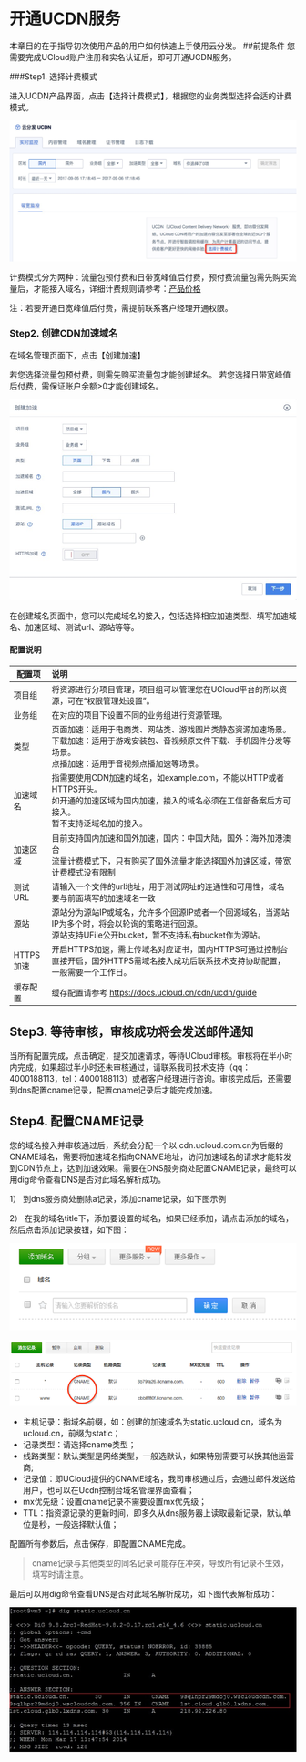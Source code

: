 # 开通UCDN服务



本章目的在于指导初次使用产品的用户如何快速上手使用云分发。
##前提条件
您需要完成UCloud账户注册和实名认证后，即可开通UCDN服务。

###Step1. 选择计费模式

进入UCDN产品界面，点击【选择计费模式】，根据您的业务类型选择合适的计费模式。

![](/images/ucdn选择计费模式.jpg)

计费模式分为两种：流量包预付费和日带宽峰值后付费，预付费流量包需先购买流量后，才能接入域名，详细计费规则请参考：[产品价格](https://docs.ucloud.cn/storage_cdn/ucdn/charge)

注：若要开通日宽峰值后付费，需提前联系客户经理开通权限。

### Step2. 创建CDN加速域名

在域名管理页面下，点击【创建加速】

若您选择流量包预付费，则需先购买流量包才能创建域名。
若您选择日带宽峰值后付费，需保证账户余额>0才能创建域名。

![](/images/创建页面加速.jpg)

在创建域名页面中，您可以完成域名的接入，包括选择相应加速类型、填写加速域名、加速区域、测试url、源站等等。
#### 配置说明
| 配置项        | 说明   |
| --------  | :-----| 
| 项目组       |  将资源进行分项目管理，项目组可以管理您在UCloud平台的所以资源，可在“权限管理处设置”。 |
| 业务组        | 在对应的项目下设置不同的业务组进行资源管理。   |
| 类型         | 页面加速：适用于电商类、网站类、游戏图片类静态资源加速场景。<br>下载加速：适用于游戏安装包、音视频原文件下载、手机固件分发等场景。<br>点播加速：适用于音视频点播加速等场景。  |
| 加速域名       |指需要使用CDN加速的域名，如example.com，不能以HTTP或者HTTPS开头。<br> 如开通的加速区域为国内加速，接入的域名必须在工信部备案后方可接入。<br>暂不支持泛域名加的接入。|
| 加速区域       | 目前支持国内加速和国外加速，国内：中国大陆，国外：海外加港澳台 <br> 流量计费模式下，只有购买了国外流量才能选择国外加速区域，带宽计费模式没有限制|
| 测试URL        |  请输入一个文件的url地址，用于测试网址的连通性和可用性，域名要与前面填写的加速域名一致  |
| 源站        |源站分为源站IP或域名，允许多个回源IP或者一个回源域名，当源站IP为多个时，将会以轮询的策略进行回源。<br>源站支持UFile公开bucket，暂不支持私有bucket作为源站。    |
| HTTPS加速       | 开启HTTPS加速，需上传域名对应证书，国内HTTPS可通过控制台直接开启，国外HTTPS需域名接入成功后联系技术支持协助配置，一般需要一个工作日。 |
| 缓存配置      | 缓存配置请参考 https://docs.ucloud.cn/cdn/ucdn/guide |


## Step3. 等待审核，审核成功将会发送邮件通知

当所有配置完成，点击确定，提交加速请求，等待UCloud审核。审核将在半小时内完成，如果超过半小时还未审核通过，请联系我司技术支持（qq：4000188113，tel：4000188113）或者客户经理进行咨询。审核完成后，还需要到dns配置cname记录，配置cname记录后才能完成加速。

## Step4. 配置CNAME记录

您的域名接入并审核通过后，系统会分配一个以.cdn.ucloud.com.cn为后缀的CNAME域名，需要将加速域名指向CNAME地址，访问加速域名的请求才能转发到CDN节点上，达到加速效果。需要在DNS服务商处配置CNAME记录，最终可以用dig命令查看DNS是否对此域名解析成功。

1） 到dns服务商处删除a记录，添加cname记录，如下图示例

2） 在我的域名title下，添加要设置的域名，如果已经添加，请点击添加的域名， 然后点击添加记录按钮，如下图：

![](/images/cname1.png)

![](/images/cname.png)

* 主机记录：指域名前缀，如：创建的加速域名为static.ucloud.cn，域名为ucloud.cn，前缀为static；<br>
* 记录类型：请选择cname类型；<br>
* 线路类型：默认类型是网络类型，一般选默认，如果特别需要可以换其他运营商;<br>
* 记录值：即UCloud提供的CNAME域名，我司审核通过后，会通过邮件发送给用户，也可以在Ucdn控制台域名管理界面查看；<br>
* mx优先级：设置cname记录不需要设置mx优先级；<br>
* TTL：指资源记录的更新时间，即多久从dns服务器上读取最新记录，默认单位是秒，一般选择默认值；

配置所有参数后，点击保存，即配置CNAME完成。

> cname记录与其他类型的同名记录可能存在冲突，导致所有记录不生效，填写时请注意。

最后可以用dig命令查看DNS是否对此域名解析成功，如下图代表解析成功：

![](/images/cname2.png)
